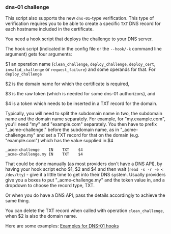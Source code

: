 ### dns-01 challenge

This script also supports the new `dns-01`-type verification. This type of verification requires you to be able to create a specific `TXT` DNS record for each hostname included in the certificate.

You need a hook script that deploys the challenge to your DNS server.

The hook script (indicated in the config file or the `--hook/-k` command line argument) gets four arguments:

$1 an operation name (`clean_challenge`, `deploy_challenge`, `deploy_cert`, `invalid_challenge` or `request_failure`) and some operands for that.
For `deploy_challenge` 

$2 is the domain name for which the certificate is required, 

$3 is the raw token (which is needed for some dns-01 authorizors), and 

$4 is a token which needs to be inserted in a TXT record for the domain.

Typically, you will need to split the subdomain name in two, the subdomain name and the domain name separately. For example, for "my.example.com", you'll need "my" and "example.com" separately. You then have to prefix "_acme-challenge." before the subdomain name, as in "_acme-challenge.my" and set a TXT record for that on the domain (e.g. "example.com") which has the value supplied in $4

```
_acme-challenge    IN    TXT    $4
_acme-challenge.my IN    TXT    $4
```

That could be done manually (as most providers don't have a DNS API), by having your hook script echo $1, $2 and $4 and then wait (`read -s -r -e < /dev/tty`) - give it a little time to get into their DNS system. Usually providers give you a boxes to put "_acme-challenge.my" and the token value in, and a dropdown to choose the record type, TXT. 

Or when you do have a DNS API, pass the details accordingly to achieve the same thing.

You can delete the TXT record when called with operation `clean_challenge`, when $2 is also the domain name.

Here are some examples: [Examples for DNS-01 hooks](https://github.com/dehydrated-io/dehydrated/wiki)
